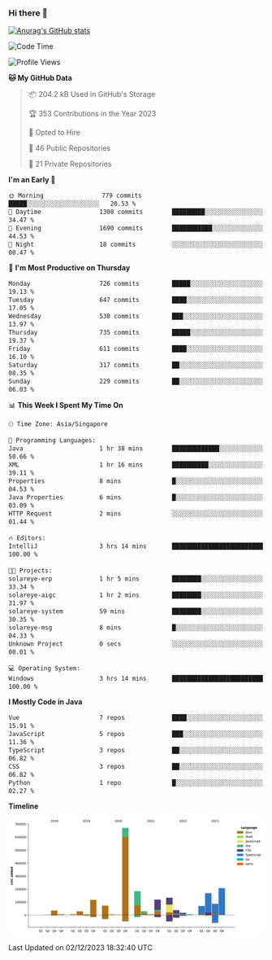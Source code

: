 ### Hi there 👋

[![Anurag's GitHub stats](https://github-readme-stats.vercel.app/api?username=xiumu2017&show_icons=true&theme=radical)](https://github.com/anuraghazra/github-readme-stats)

<!--
**xiumu2017/xiumu2017** is a ✨ _special_ ✨ repository because its `README.md` (this file) appears on your GitHub profile.

Here are some ideas to get you started:

- 🔭 I’m currently working on ...
- 🌱 I’m currently learning ...
- 👯 I’m looking to collaborate on ...
- 🤔 I’m looking for help with ...
- 💬 Ask me about ...
- 📫 How to reach me: ...
- 😄 Pronouns: ...
- ⚡ Fun fact: ...
-->

<!--START_SECTION:waka-->
![Code Time](http://img.shields.io/badge/Code%20Time-1%2C792%20hrs%2020%20mins-blue)

![Profile Views](http://img.shields.io/badge/Profile%20Views-0-blue)

**🐱 My GitHub Data** 

> 📦 204.2 kB Used in GitHub's Storage 
 > 
> 🏆 353 Contributions in the Year 2023
 > 
> 💼 Opted to Hire
 > 
> 📜 46 Public Repositories 
 > 
> 🔑 21 Private Repositories 
 > 
**I'm an Early 🐤** 

```text
🌞 Morning                779 commits         █████░░░░░░░░░░░░░░░░░░░░   20.53 % 
🌆 Daytime                1308 commits        █████████░░░░░░░░░░░░░░░░   34.47 % 
🌃 Evening                1690 commits        ███████████░░░░░░░░░░░░░░   44.53 % 
🌙 Night                  18 commits          ░░░░░░░░░░░░░░░░░░░░░░░░░   00.47 % 
```
📅 **I'm Most Productive on Thursday** 

```text
Monday                   726 commits         █████░░░░░░░░░░░░░░░░░░░░   19.13 % 
Tuesday                  647 commits         ████░░░░░░░░░░░░░░░░░░░░░   17.05 % 
Wednesday                530 commits         ███░░░░░░░░░░░░░░░░░░░░░░   13.97 % 
Thursday                 735 commits         █████░░░░░░░░░░░░░░░░░░░░   19.37 % 
Friday                   611 commits         ████░░░░░░░░░░░░░░░░░░░░░   16.10 % 
Saturday                 317 commits         ██░░░░░░░░░░░░░░░░░░░░░░░   08.35 % 
Sunday                   229 commits         ██░░░░░░░░░░░░░░░░░░░░░░░   06.03 % 
```


📊 **This Week I Spent My Time On** 

```text
🕑︎ Time Zone: Asia/Singapore

💬 Programming Languages: 
Java                     1 hr 38 mins        █████████████░░░░░░░░░░░░   50.66 % 
XML                      1 hr 16 mins        ██████████░░░░░░░░░░░░░░░   39.11 % 
Properties               8 mins              █░░░░░░░░░░░░░░░░░░░░░░░░   04.53 % 
Java Properties          6 mins              █░░░░░░░░░░░░░░░░░░░░░░░░   03.09 % 
HTTP Request             2 mins              ░░░░░░░░░░░░░░░░░░░░░░░░░   01.44 % 

🔥 Editors: 
IntelliJ                 3 hrs 14 mins       █████████████████████████   100.00 % 

🐱‍💻 Projects: 
solareye-erp             1 hr 5 mins         ████████░░░░░░░░░░░░░░░░░   33.34 % 
solareye-aigc            1 hr 2 mins         ████████░░░░░░░░░░░░░░░░░   31.97 % 
solareye-system          59 mins             ████████░░░░░░░░░░░░░░░░░   30.35 % 
solareye-msg             8 mins              █░░░░░░░░░░░░░░░░░░░░░░░░   04.33 % 
Unknown Project          0 secs              ░░░░░░░░░░░░░░░░░░░░░░░░░   00.01 % 

💻 Operating System: 
Windows                  3 hrs 14 mins       █████████████████████████   100.00 % 
```

**I Mostly Code in Java** 

```text
Vue                      7 repos             ████░░░░░░░░░░░░░░░░░░░░░   15.91 % 
JavaScript               5 repos             ███░░░░░░░░░░░░░░░░░░░░░░   11.36 % 
TypeScript               3 repos             ██░░░░░░░░░░░░░░░░░░░░░░░   06.82 % 
CSS                      3 repos             ██░░░░░░░░░░░░░░░░░░░░░░░   06.82 % 
Python                   1 repo              █░░░░░░░░░░░░░░░░░░░░░░░░   02.27 % 
```



**Timeline**

![Lines of Code chart](https://raw.githubusercontent.com/xiumu2017/xiumu2017/main/assets/bar_graph.png)


 Last Updated on 02/12/2023 18:32:40 UTC
<!--END_SECTION:waka-->
